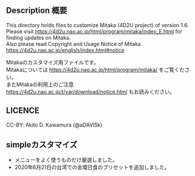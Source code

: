 ## Description 概要
This directory holds files to customize Mitaka (4D2U project) of version 1.6.<br>
Please visit https://4d2u.nao.ac.jp/html/program/mitaka/index_E.html for finding updates on Mitaka.<br>
Also please read Copyright and Usage Notice of Mitaka https://4d2u.nao.ac.jp/english/index.html#notice  

Mitakaのカスタマイズ用ファイルです。<br>
Mitakaについては https://4d2u.nao.ac.jp/html/program/mitaka/ をご覧ください。<br>
またMitakaの利用上のご注意 https://4d2u.nao.ac.jp/t/var/download/notice.html もお読みください。


## LICENCE
CC-BY: Akito D. Kawamura (@aDAVISk)


## simpleカスタマイズ
* メニューをよく使うものだけ厳選しました。
* 2020年6月21日の台湾での金環日食のプリセットを追加しました。
